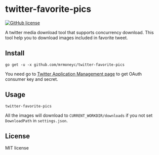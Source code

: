 twitter-favorite-pics
======================
[![GitHub license](https://img.shields.io/badge/license-MIT-blue.svg)](https://raw.githubusercontent.com/toomore/gogrs/master/LICENSE)

A twitter media download tool that supports concurrency download.
This tool help you to download images included in favorite tweet.

Install
--------------

    go get -u -x github.com/mrmoneyc/twitter-favorite-pics

You need go to [Twitter Application Management page](https://apps.twitter.com/) to get OAuth consumer key and secret.

Usage
---------------------

    twitter-favorite-pics

All the images will download to `CURRENT_WORKDIR/downloads` if you not set `DownloadPath` in `settings.json`.

License
---------------

MIT license
